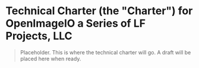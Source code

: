 # Technical Charter (the "Charter") for OpenImageIO a Series of LF Projects, LLC

> Placeholder. This is where the technical charter will go. A draft will be
> placed here when ready.
